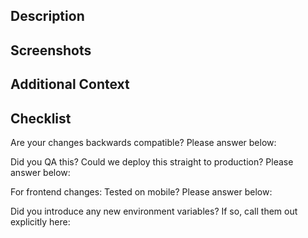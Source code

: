 ## Description

<!--
A clear and concise description of what you changed and why.
Don't forget to mention which tickets this closes (if any).
Use following syntax to close them automatically on merge: closes #<number>
-->

## Screenshots

<!--
If your changes are user facing, please add screenshots of the new UI.
You can also create a video to showcase your changes (useful to show UX).
-->

## Additional Context

<!--
You can mention here anything that you think is relevant for this PR. Some examples:
* You encountered something that you didn't understand while working on this PR
* You were not sure about something you did but did not find a better way
* You initially had a different approach but went with a different approach for some reason
-->

## Checklist

Are your changes backwards compatible? Please answer below:

<!-- put your answer about backwards compatibility here -->

<!--
If your PR is not ready for review yet, please mark your PR as a draft.
If changes were requested, request a new review when you incorporated the feedback.
-->
Did you QA this? Could we deploy this straight to production? Please answer below:

<!-- put your answer about QA here -->

For frontend changes: Tested on mobile? Please answer below:

<!-- put your answer about mobile QA here -->

Did you introduce any new environment variables? If so, call them out explicitly here:

<!-- put your answer about env vars here -->
